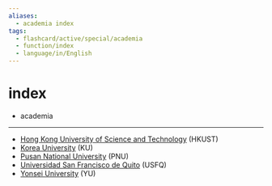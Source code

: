 ```yaml
---
aliases:
  - academia index
tags:
  - flashcard/active/special/academia
  - function/index
  - language/in/English
---
```


# index

- academia

---

- [Hong Kong University of Science and Technology](HKUST/index.md) \(HKUST\)
- [Korea University](Korea%20University/index.md) \(KU\)
- [Pusan National University](Pusan%20National%20University/index.md) \(PNU\)
- [Universidad San Francisco de Quito](USFQ/index.md) \(USFQ\)
- [Yonsei University](Yonsei%20University/index.md) \(YU\)
